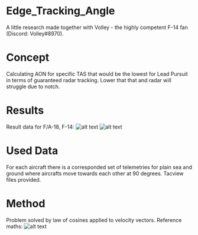 # Edge_Tracking_Angle
A little research made together with Volley - the highly competent F-14 fan (Discord: Volley#8970).

# Concept
Calculating AON for specific TAS that would be the lowest for Lead Pursuit in terms of guaranteed radar tracking.
Lower that that and radar will struggle due to notch.

# Results
Result data for F/A-18, F-14:
![alt text](https://github.com/AKAD0/Edge_Tracking_Angle/blob/main/F18.png)
![alt text](https://github.com/AKAD0/Edge_Tracking_Angle/blob/main/F14.png)

# Used Data
For each aircraft there is a corresponded set of telemetries for plain sea and ground where aircrafts move towards each other at 90 degrees.
Tacview files provided.

# Method
Problem solved by law of cosines applied to velocity vectors.
Reference maths:
![alt text](https://github.com/AKAD0/Edge_Tracking_Angle/blob/main/math.png)
